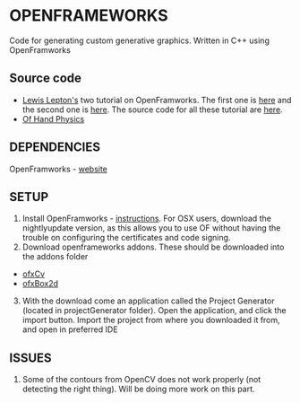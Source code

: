# OPENFRAMEWORKS
Code for generating custom generative graphics. Written in C++ using OpenFramworks
## Source code 
-  [Lewis Lepton's](https://www.youtube.com/channel/UC8Wzk_R1GoPkPqLo-obU_kQ) two tutorial on OpenFramworks. The first one is [here](https://www.youtube.com/watch?v=dwt2NAd1ZYY&list=PL4neAtv21WOlqpDzGqbGM_WN2hc5ZaVv7) and the second one is [here](https://www.youtube.com/watch?v=IKSTo_0pB28&list=PL4neAtv21WOmrV8z9rSzL20QpdLU1zJLr). The source code for all these tutorial are [here](https://github.com/lewislepton/openFrameworksTutorialSeries).
- [Of Hand Physics](https://github.com/rgychiu/of-hand-physics) 
 
 ## DEPENDENCIES
 OpenFramworks - [website](https://openframeworks.cc)
 
 ## SETUP
 1. Install OpenFramworks - [instructions](https://openframeworks.cc/download/). For OSX users, download the nightlyupdate version, as this allows you to use OF without having the trouble on configuring the certificates and code signing.
 2. Download openframeworks addons. These should be downloaded into the addons folder
  - [ofxCv](https://github.com/kylemcdonald/ofxCv)
  - [ofxBox2d](https://github.com/vanderlin/ofxBox2d)
 3. With the download come an application called the Project Generator (located in projectGenerator folder). Open the application, and click the import button. Import the project from where you downloaded it from, and open in preferred IDE

## ISSUES
1. Some of the contours from OpenCV does not work properly (not detecting the right thing). Will be doing more work on this part.
